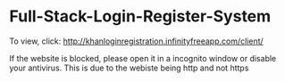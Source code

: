 # Full-Stack-Login-Register-System

To view, click: http://khanloginregistration.infinityfreeapp.com/client/

If the website is blocked, please open it in a incognito window or disable your antivirus. This is due to the webiste being http and not https
